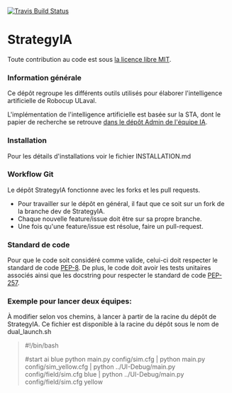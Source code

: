 [![Travis Build Status](https://travis-ci.org/RoboCupULaval/StrategyIA.svg?branch=dev)](https://travis-ci.org/RoboCupULaval/StrategyIA)

# StrategyIA

Toute contribution au code est sous [la licence libre MIT](https://opensource.org/licenses/mit-license.php).

### Information générale
Ce dépôt regroupe les différents outils utilisés pour élaborer
l'intelligence artificielle de Robocup ULaval.


L'implémentation de l'intelligence artificielle est basée sur
la STA, dont le papier de recherche se retrouve
[dans le dépôt Admin de l'équipe IA](https://github.com/RoboCupULaval/Admin/blob/master/documentation/white_paper_stp.pdf).


### Installation
Pour les détails d'installations voir le fichier INSTALLATION.md

### Workflow Git
Le dépôt StrategyIA fonctionne avec les forks et les pull requests.
* Pour travailler sur le dépôt en général, il faut que ce soit sur un fork de la branche dev de StrategyIA.
* Chaque nouvelle feature/issue doit être sur sa propre branche.
* Une fois qu'une feature/issue est résolue, faire un pull-request.

### Standard de code
Pour que le code soit considéré comme valide, celui-ci doit respecter le standard de code [PEP-8](https://www.python.org/dev/peps/pep-0008/).
De plus, le code doit avoir les tests unitaires associés ainsi que les docstring pour respecter le standard de code [PEP-257](https://www.python.org/dev/peps/pep-0257/).

### Exemple pour lancer deux équipes:
À modifier selon vos chemins, à lancer à partir de la racine du dépôt de StrategyIA. Ce fichier est disponible à la racine du dépôt sous le nom de dual_launch.sh

>#!/bin/bash
>
>#start ai blue
>python main.py config/sim.cfg | python main.py config/sim_yellow.cfg | python ../UI-Debug/main.py config/field/sim.cfg blue | python ../UI-Debug/main.py config/field/sim.cfg yellow
